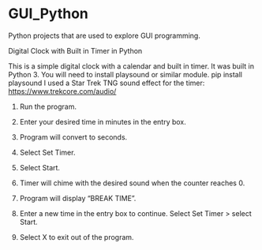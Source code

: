 # GUI_Python
Python projects that are used to explore GUI programming.


Digital Clock with Built in Timer in Python

This is a simple digital clock with a calendar and built in timer. It was built in Python 3.
You will need to install playsound or similar module. pip install playsound
I used a Star Trek TNG sound effect for the timer: https://www.trekcore.com/audio/ 

1. Run the program.
2. Enter your desired time in minutes in the entry box. 
3. Program will convert to seconds.
4. Select Set Timer.
5. Select Start.
















5. Timer will chime with the desired sound when the counter reaches 0. 
6. Program will display “BREAK TIME”.
7. Enter a new time in the entry box to continue. Select Set Timer > select Start. 
8. Select X to exit out of the program.





